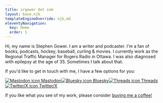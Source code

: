 ```yaml
---
title: srgower dot com 
layout: base.njk
templateEngineOverride: njk,md
eleventyNavigation:
  key: Home
  order: 1
---
```

Hi, my name is Stephen Gower. I am a writer and podcaster. I'm a fan of books, podcasts, hockey, baseball, curling & movies. I currently work as the Regional Traffic Manager for Rogers Radio in Ottawa. I was also diagnosed with epilepsy at the age of 35. Sometimes I talk about that.

If you'd like to get in touch with me, I have a few options for you: 

<p class="indent"><a class="contact" rel = "me" href="https://mstdn.ca/@srgower" target="_blank"><img class="icon" src="/icons/mastodon.svg" alt="Mastodon icon" /> Mastodon</a><a class="contact" rel = 
"me" href="https://bsky.app/profile/srgower.com" target="_blank"><img class="icon" src="/icons/bluesky.svg" alt="Bluesky icon" /> Bluesky</a><a class="contact" href="https://www.threads.net/@srgower" target="_blank"><img class="icon" src="/icons/threads.svg" alt="Threads icon" /> Threads</a><a class="contact" href="https://twitter.com/stephen_g" target="_blank"><img class="icon" src="/icons/x.svg" alt="Twitter/X icon" /> Twitter/X</a></p>

If you like what you see of my work, please consider [buying me a coffee!](https://www.buymeacoffee.com/srgower)

